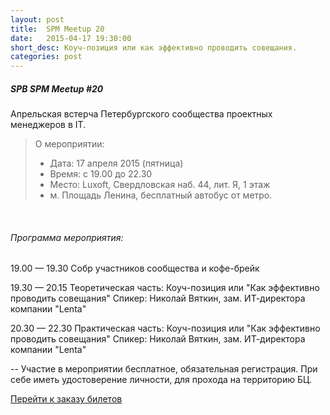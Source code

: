 ```yaml
---
layout: post
title:  SPM Meetup 20
date:   2015-04-17 19:30:00
short_desc: Коуч-позиция или как эффективно проводить совещания.
categories: post
---
```


<h5>SPB SPM Meetup #20</h5>
Апрельская встерча Петербургского сообщества проектных менеджеров в IT.

<blockquote>
	О мероприятии:
	<ul>
		<li>Дата: 17 апреля 2015 (пятница)</li>
		<li>Время: с 19.00 до 22.30</li>
		<li>Место: Luxoft, Свердловская наб. 44, лит. Я, 1 этаж</li>
		<li>м. Площадь Ленина, бесплатный автобус от метро.</li>
	</ul>
</blockquote>
<br>

<h6>Программа мероприятия:</h6>

19.00 — 19.30
Собр участников сообщества и кофе-брейк

19.30 — 20.15
Теоретическая часть: Коуч-позиция или "Как эффективно проводить совещания"
Спикер: Николай Вяткин, зам. ИТ-директора компании "Lenta"

20.30 — 22.30
Практическая часть: Коуч-позиция или "Как эффективно проводить совещания"
Спикер: Николай Вяткин, зам. ИТ-директора компании "Lenta"

--
Участие в мероприятии бесплатное, обязательная регистрация.
При себе иметь удостоверение личности, для прохода на территорию БЦ.

<div class="card">
	<a href="https://piter-united.timepad.ru/event/198668/" data-twf-placeholder="yes">Перейти к заказу билетов</a><script type="text/javascript" defer="defer" charset="UTF-8" data-timepad-customized="2669" data-twf2s-event--id="198668" data-timepad-widget-v2="event_register" src="https://timepad.ru/js/tpwf/loader/min/loader.js"></script>
</div>